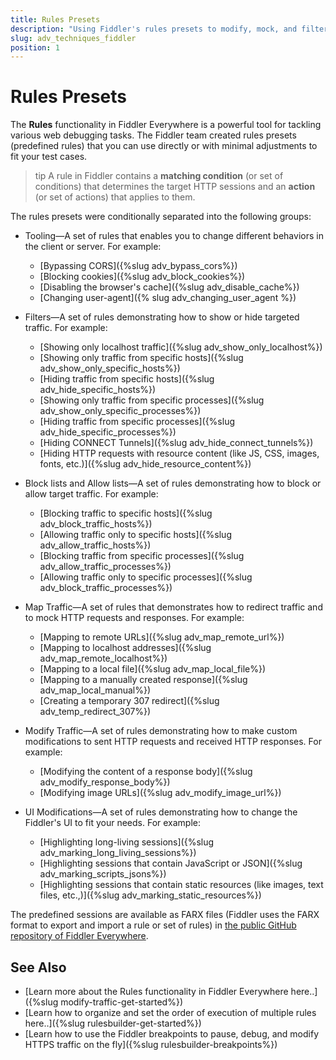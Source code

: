 ```yaml
---
title: Rules Presets
description: "Using Fiddler's rules presets to modify, mock, and filter HTTPS traffic."
slug: adv_techniques_fiddler
position: 1
---
```


# Rules Presets

The **Rules** functionality in Fiddler Everywhere is a powerful tool for tackling various web debugging tasks. The Fiddler team created rules presets (predefined rules) that you can use directly or with minimal adjustments to fit your test cases.

>tip A rule in Fiddler contains a **matching condition** (or set of conditions) that determines the target HTTP sessions and an **action** (or set of actions) that applies to them.

The rules presets were conditionally separated into the following groups:

- Tooling&mdash;A set of rules that enables you to change different behaviors in the client or server. For example:
   * [Bypassing CORS]({%slug adv_bypass_cors%})
   * [Blocking cookies]({%slug adv_block_cookies%})
   * [Disabling the browser's cache]({%slug adv_disable_cache%})
   * [Changing user-agent]({% slug adv_changing_user_agent %})

- Filters&mdash;A set of rules demonstrating how to show or hide targeted traffic. For example:
   * [Showing only localhost traffic]({%slug adv_show_only_localhost%})
   * [Showing only traffic from specific hosts]({%slug adv_show_only_specific_hosts%})
   * [Hiding traffic from specific hosts]({%slug adv_hide_specific_hosts%})
   * [Showing only traffic from specific processes]({%slug adv_show_only_specific_processes%})
   * [Hiding traffic from specific processes]({%slug adv_hide_specific_processes%})
   * [Hiding CONNECT Tunnels]({%slug adv_hide_connect_tunnels%})
   * [Hiding HTTP requests with resource content (like JS, CSS, images, fonts, etc.)]({%slug adv_hide_resource_content%})

- Block lists and Allow lists&mdash;A set of rules demonstrating how to block or allow target traffic. For example:
    * [Blocking traffic to specific hosts]({%slug adv_block_traffic_hosts%})
    * [Allowing traffic only to specific hosts]({%slug adv_allow_traffic_hosts%})
    * [Blocking traffic from specific processes]({%slug adv_allow_traffic_processes%})
    * [Allowing traffic only to specific processes]({%slug adv_block_traffic_processes%})

- Map Traffic&mdash;A set of rules that demonstrates how to redirect traffic and to mock HTTP requests and responses. For example:
    * [Mapping to remote URLs]({%slug adv_map_remote_url%})
    * [Mapping to localhost addresses]({%slug adv_map_remote_localhost%})
    * [Mapping to a local file]({%slug adv_map_local_file%})
    * [Mapping to a manually created response]({%slug adv_map_local_manual%})
    * [Creating a temporary 307 redirect]({%slug adv_temp_redirect_307%})

- Modify Traffic&mdash;A set of rules demonstrating how to make custom modifications to sent HTTP requests and received HTTP responses. For example:
    * [Modifying the content of a response body]({%slug adv_modify_response_body%})
    * [Modifying image URLs]({%slug adv_modify_image_url%})

- UI Modifications&mdash;A set of rules demonstrating how to change the Fiddler's UI to fit your needs. For example:
    * [Highlighting long-living sessions]({%slug adv_marking_long_living_sessions%})
    * [Highlighting sessions that contain JavaScript or JSON]({%slug adv_marking_scripts_jsons%})
    * [Highlighting sessions that contain static resources (like images, text files, etc.,)]({%slug adv_marking_static_resources%})

The predefined sessions are available as FARX files (Fiddler uses the FARX format to export and import a rule or set of rules) in
<a href="https://github.com/telerik/fiddler-everywhere/rules/" target="_blank">the public GitHub repository of Fiddler Everywhere</a>.

## See Also

- [Learn more about the Rules functionality in Fiddler Everywhere here..]({%slug modify-traffic-get-started%})
- [Learn how to organize and set the order of execution of multiple rules here..]({%slug rulesbuilder-get-started%})
- [Learn how to use the Fiddler breakpoints to pause, debug, and modify HTTPS traffic on the fly]({%slug rulesbuilder-breakpoints%})